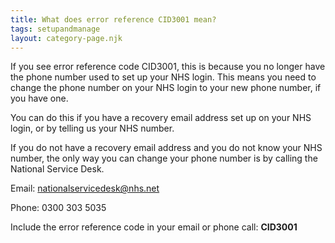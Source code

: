 ```yaml
---
title: What does error reference CID3001 mean?
tags: setupandmanage
layout: category-page.njk
---
```

If you see error reference code CID3001, this is because you no longer have the phone number used to set up your NHS login. This means you need to change the phone number on your NHS login to your new phone number, if you have one.

You can do this if you have a recovery email address set up on your NHS login, or by telling us your NHS number.

If you do not have a recovery email address and you do not know your NHS number, the only way you can change your phone number is by calling the National Service Desk.

Email: nationalservicedesk@nhs.net

Phone: 0300 303 5035

Include the error reference code in your email or phone call: **CID3001**

